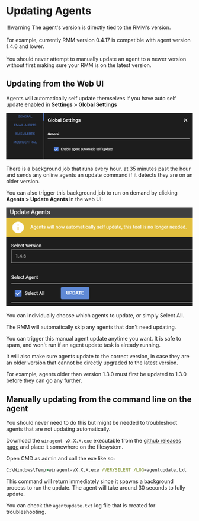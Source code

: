 # Updating Agents

!!!warning
    The agent's version is directly tied to the RMM's version.<br/><br/>
    For example, currently RMM version 0.4.17 is compatible with agent version 1.4.6 and lower.<br/><br/>
    You should never attempt to manually update an agent to a newer version without first making sure your RMM is on the latest version.

## Updating from the Web UI

Agents will automatically self update themselves if you have auto self update enabled in **Settings > Global Settings**

![autoagentupdate](images/autoagentupdate.png)

There is a background job that runs every hour, at 35 minutes past the hour and sends any online agents an update command if it detects they are on an older version.

You can also trigger this background job to run on demand by clicking **Agents > Update Agents** in the web UI:

![manualagentupdate](images/manualagentupdate.png)

You can individually choose which agents to update, or simply Select All.

The RMM will automatically skip any agents that don't need updating.

You can trigger this manual agent update anytime you want. It is safe to spam, and won't run if an agent update task is already running.

It will also make sure agents update to the correct version, in case they are an older version that cannot be directly upgraded to the latest version.

For example, agents older than version 1.3.0 must first be updated to 1.3.0 before they can go any further.

## Manually updating from the command line on the agent

You should never need to do this but might be needed to troubleshoot agents that are not updating automatically.

Download the `winagent-vX.X.X.exe` executable from the [github releases page](https://github.com/wh1te909/rmmagent/releases) and place it somewhere on the filesystem.

Open CMD as admin and call the exe like so:

```cmd
C:\Windows\Temp>winagent-vX.X.X.exe /VERYSILENT /LOG=agentupdate.txt
```

This command will return immediately since it spawns a background process to run the update.
The agent will take around 30 seconds to fully update.

You can check the `agentupdate.txt` log file that is created for troubleshooting.
